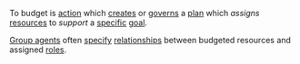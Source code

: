 To budget is [action](https://github.com/gcassel/Modular-Organization-Terminology/blob/master/terms/action.md) which [creates](https://github.com/gcassel/Modular-Organization-Terminology/blob/master/terms/creation.md) or [governs](https://github.com/gcassel/Modular-Organization-Terminology/blob/master/terms/governance.md) a [plan](https://github.com/gcassel/Modular-Organization-Terminology/blob/master/terms/plan.md) which *assigns* [resources](https://github.com/gcassel/Modular-Organization-Terminology/blob/master/terms/resource.md) to *support* a [specific](https://github.com/gcassel/Modular-Organization-Terminology/blob/master/terms/specific.md) [goal](https://github.com/gcassel/Modular-Organization-Terminology/blob/master/terms/goal.md).

[Group agents](https://github.com/gcassel/Modular-Organization-Terminology/blob/master/compound-terms/group-agent.md) often [specify](https://github.com/gcassel/Modular-Organization-Terminology/blob/master/terms/specification.md) [relationships](https://github.com/gcassel/Modular-Organization-Terminology/blob/master/terms/relationship.md) between budgeted resources and assigned [roles](https://github.com/gcassel/Modular-Organization-Terminology/blob/master/terms/role.md).
